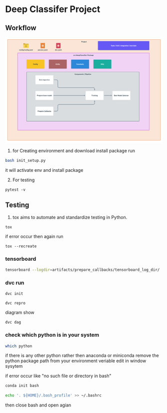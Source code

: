 # Deep Classifer Project

## Workflow

![workflow](https://raw.githubusercontent.com/NeHa77A/DeepCNNClassifier/master/images/Project%20flow.png)


1. for Creating environment and download install package run
```bash
bash init_setup.py
```
it will activate env and install package

2. For testing 
```
pytest -v
```

## Testing
1. tox aims to automate and standardize testing in Python.
```
tox
```
if error occur then again run
```
tox --recreate
```

### tensorboard 
```bash
tensorboard --logdir=artifacts/prepare_callbacks/tensorboard_log_dir/
```

### dvc run
```
dvc init
```
```
dvc repro
```
diagram show
```
dvc dag
```

### check which python is in your system
```bash
which python
```
if there is any other python rather then anaconda or miniconda remove the python package path from your environment veriable edit in window sysytem

if error occur like "no such file or directory in bash"
```bash
conda init bash
```
```bash
echo '. ${HOME}/.bash_profile' >> ~/.bashrc
```
then close bash and open agian 

